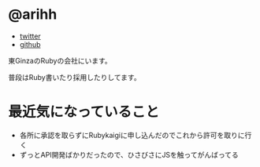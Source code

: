 # @arihh

* [twitter](https://twitter.com/arihh)
* [github](https://github.com/arihh)

東GinzaのRubyの会社にいます。

普段はRuby書いたり採用したりしてます。


# 最近気になっていること

* 各所に承認を取らずにRubykaigiに申し込んだのでこれから許可を取りに行く
* ずっとAPI開発ばかりだったので、ひさびさにJSを触ってがんばってる
